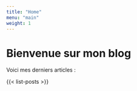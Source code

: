 ```yaml
---
title: "Home"
menu: "main"
weight: 1
---
```


# Bienvenue sur mon blog

Voici mes derniers articles :

{{< list-posts >}}
